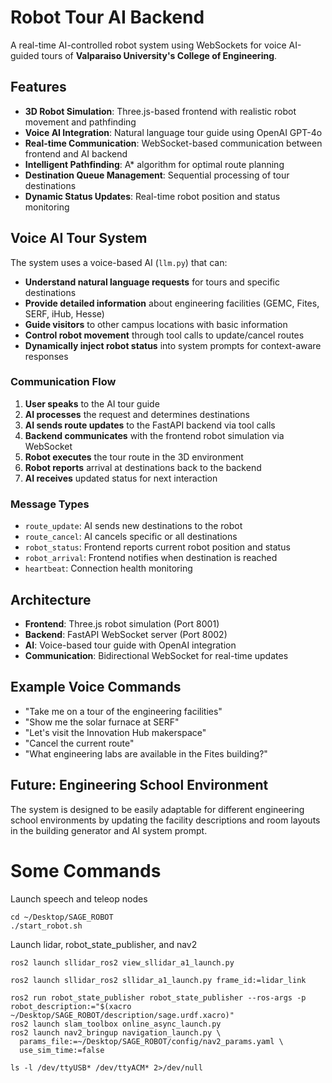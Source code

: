 # Robot Tour AI Backend

A real-time AI-controlled robot system using WebSockets for voice AI-guided tours of **Valparaiso University's College of Engineering**.

## Features

- **3D Robot Simulation**: Three.js-based frontend with realistic robot movement and pathfinding
- **Voice AI Integration**: Natural language tour guide using OpenAI GPT-4o
- **Real-time Communication**: WebSocket-based communication between frontend and AI backend
- **Intelligent Pathfinding**: A\* algorithm for optimal route planning
- **Destination Queue Management**: Sequential processing of tour destinations
- **Dynamic Status Updates**: Real-time robot position and status monitoring

## Voice AI Tour System

The system uses a voice-based AI (`llm.py`) that can:

- **Understand natural language requests** for tours and specific destinations
- **Provide detailed information** about engineering facilities (GEMC, Fites, SERF, iHub, Hesse)
- **Guide visitors** to other campus locations with basic information
- **Control robot movement** through tool calls to update/cancel routes
- **Dynamically inject robot status** into system prompts for context-aware responses

### Communication Flow

1. **User speaks** to the AI tour guide
2. **AI processes** the request and determines destinations
3. **AI sends route updates** to the FastAPI backend via tool calls
4. **Backend communicates** with the frontend robot simulation via WebSocket
5. **Robot executes** the tour route in the 3D environment
6. **Robot reports** arrival at destinations back to the backend
7. **AI receives** updated status for next interaction

### Message Types

- `route_update`: AI sends new destinations to the robot
- `route_cancel`: AI cancels specific or all destinations
- `robot_status`: Frontend reports current robot position and status
- `robot_arrival`: Frontend notifies when destination is reached
- `heartbeat`: Connection health monitoring

## Architecture

- **Frontend**: Three.js robot simulation (Port 8001)
- **Backend**: FastAPI WebSocket server (Port 8002)
- **AI**: Voice-based tour guide with OpenAI integration
- **Communication**: Bidirectional WebSocket for real-time updates

## Example Voice Commands

- "Take me on a tour of the engineering facilities"
- "Show me the solar furnace at SERF"
- "Let's visit the Innovation Hub makerspace"
- "Cancel the current route"
- "What engineering labs are available in the Fites building?"

## Future: Engineering School Environment

The system is designed to be easily adaptable for different engineering school environments by updating the facility descriptions and room layouts in the building generator and AI system prompt.

# Some Commands
Launch speech and teleop nodes

```
cd ~/Desktop/SAGE_ROBOT
./start_robot.sh
```

Launch lidar, robot_state_publisher, and nav2
```
ros2 launch sllidar_ros2 view_sllidar_a1_launch.py

ros2 launch sllidar_ros2 sllidar_a1_launch.py frame_id:=lidar_link

ros2 run robot_state_publisher robot_state_publisher --ros-args -p robot_description:="$(xacro ~/Desktop/SAGE_ROBOT/description/sage.urdf.xacro)"
ros2 launch slam_toolbox online_async_launch.py
ros2 launch nav2_bringup navigation_launch.py \
  params_file:=~/Desktop/SAGE_ROBOT/config/nav2_params.yaml \
  use_sim_time:=false
```

```
ls -l /dev/ttyUSB* /dev/ttyACM* 2>/dev/null
```